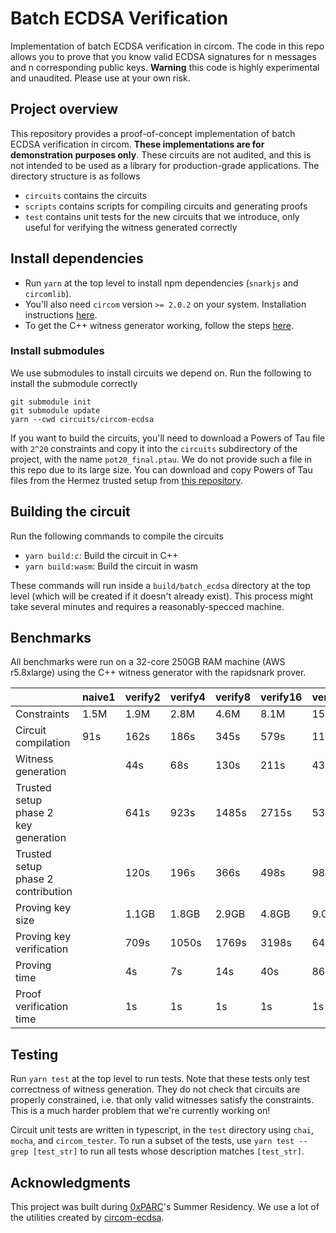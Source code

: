 # Batch ECDSA Verification

Implementation of batch ECDSA verification in circom. The code in this repo allows you to prove that you know valid ECDSA signatures for n messages and n corresponding public keys. **Warning** this code is highly experimental and unaudited. Please use at your own risk.

## Project overview

This repository provides a proof-of-concept implementation of batch ECDSA verification in circom. **These implementations are for demonstration purposes only**. These circuits are not audited, and this is not intended to be used as a library for production-grade applications. The directory structure is as follows
- `circuits` contains the circuits
- `scripts` contains scripts for compiling circuits and generating proofs
- `test` contains unit tests for the new circuits that we introduce, only useful for verifying the witness generated correctly

## Install dependencies

- Run `yarn` at the top level to install npm dependencies (`snarkjs` and `circomlib`).
- You'll also need `circom` version `>= 2.0.2` on your system. Installation instructions [here](https://docs.circom.io/getting-started/installation/).
- To get the C++ witness generator working, follow the steps [here](https://hackmd.io/V-7Aal05Tiy-ozmzTGBYPA?view#Witness-generation-debugging).

### Install submodules

We use submodules to install circuits we depend on. Run the following to install the submodule correctly
```
git submodule init
git submodule update
yarn --cwd circuits/circom-ecdsa
```

If you want to build the circuits, you'll need to download a Powers of Tau file with `2^20` constraints and copy it into the `circuits` subdirectory of the project, with the name `pot20_final.ptau`. We do not provide such a file in this repo due to its large size. You can download and copy Powers of Tau files from the Hermez trusted setup from [this repository](https://github.com/iden3/snarkjs#7-prepare-phase-2).

## Building the circuit

Run the following commands to compile the circuits
- `yarn build:c`: Build the circuit in C++
- `yarn build:wasm`: Build the circuit in wasm

These commands will run inside a `build/batch_ecdsa` directory at the top level (which will be created if it doesn't already exist). This process might take several minutes and requires a reasonably-specced machine.

## Benchmarks

All benchmarks were run on a 32-core 250GB RAM machine (AWS r5.8xlarge) using the C++ witness generator with the rapidsnark prover.

|                                      | naive1  |  verify2 | verify4 | verify8  | verify16  | verify32 |
|--------------------------------------|---------| ---------|---------|----------|-----------|----------|
| Constraints                          | 1.5M    | 1.9M     | 2.8M    | 4.6M     | 8.1M      | 15.3M    |
| Circuit compilation                  | 91s     | 162s     | 186s    | 345s     | 579s      | 1101s    |
| Witness generation                   |         | 44s      | 68s     | 130s     | 211s      | 436s     |
| Trusted setup phase 2 key generation |         | 641s     | 923s    | 1485s    | 2715s     | 5352s    |
| Trusted setup phase 2 contribution   |         | 120s     | 196s    | 366s     | 498s      | 987s     |
| Proving key size                     |         | 1.1GB    | 1.8GB   | 2.9GB    | 4.8GB     | 9.0GB    |
| Proving key verification             |         | 709s     | 1050s   | 1769s    | 3198s     | 6450s    |
| Proving time                         |         | 4s       | 7s      | 14s      | 40s       | 86s      |
| Proof verification time              |         | 1s       | 1s      | 1s       | 1s        | 1s       |

## Testing

Run `yarn test` at the top level to run tests. Note that these tests only test correctness of witness generation. They do not check that circuits are properly constrained, i.e. that only valid witnesses satisfy the constraints. This is a much harder problem that we're currently working on!

Circuit unit tests are written in typescript, in the `test` directory using `chai`, `mocha`, and `circom_tester`. To run a subset of the tests, use `yarn test --grep [test_str]` to run all tests whose description matches `[test_str]`.

## Acknowledgments

This project was built during [0xPARC](http://0xparc.org/)'s Summer Residency. We use a lot of the utilities created by [circom-ecdsa](https://github.com/0xparc/circom-ecdsa).
